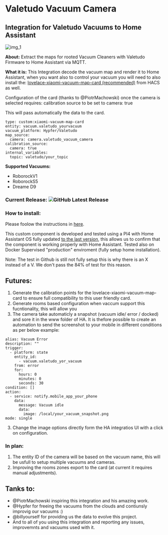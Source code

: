 [releases_shield]: https://img.shields.io/github/release/sca075/valetudo_vacuum_camera.svg?style=popout

# Valetudo Vacuum Camera
## Integration for Valetudo Vacuums to Home Assistant


![img_1](https://github.com/sca075/valetudo_vacuum_camera/assets/82227818/78752c27-1754-4d1f-9109-3003b36a1900)

**About:**
Extract the maps for rooted Vacuum Cleaners with Valetudo Firmware to Home Assistant via MQTT.

**What it is:**
This Integration decode the vacuum map and render it to Home Assistant, when you want also to control your vacuum you will need to also install the:
[lovelace-xiaomi-vacuum-map-card (recommended)](https://github.com/PiotrMachowski/lovelace-xiaomi-vacuum-map-card) from HACS as well.

Configuration of the card (thanks to @PiotrMachowski) once the camera is selected requires:
calibration source to be set to camera: true

This will pass automatically the data to the card.

```
type: custom:xiaomi-vacuum-map-card
entity: vacuum.valetudo_yourvacuum
vacuum_platform: Hypfer/Valetudo
map_source:
  camera: camera.valetudo_vacuum_camera 
calibration_source: 
  camera: true 
internal_variables: 
  topic: valetudo/your_topic  
  ```

**Supported Vacuums:**
- RoborockV1
- RoborockS5
- Dreame D9


### Current Release: ![GitHub Latest Release][releases_shield]

### How to install:
Please foolow the instructions in [here](https://github.com/sca075/valetudo_vacuum_camera/tree/217f8636a25c58850874c0c15062ac39def72363/docs/install.md).

This custom component is developed and tested using a PI4 with Home Assistant OS fully updated [to the last version](https://www.home-assistant.io/faq/release/), this allows
us to confirm that the component is working properly with Home Assistant. Tested also on Docker Supervised "production" enviroment (fully setup home installation).

Note: The test in Github is still not fully setup this is why there is an X instead of a V. We don't pass the 84% of test for this reason.

## Futures:
1) Generate the calibration points for the lovelace-xiaomi-vacuum-map-card to ensure full compatibility to this user friendly card.
2) Generate rooms based configuration when vaccum support this fucntionality, this will allow you 
3) The camera take automaticly a snapshot (vacuum idle/ error / docked) and sore it in the www folder of HA. It is thefore possible to create an automation to send the screenshot to your mobile in different conditions as per below example:

```
alias: Vacuum Error 
description: ""
trigger:
  - platform: state
    entity_id:
      - vacuum.valetudo_yor_vacuum
    from: error
    for:
      hours: 0
      minutes: 0
      seconds: 30
condition: []
action:
  - service: notify.mobile_app_your_phone
    data:
      message: Vacuum idle
      data:
        image: /local/your_vacuum_snapshot.png
mode: single
```

3) Change the image options directly form the HA integratios UI with a click on configuration.

### In plan:
1) The entity ID of the camera will be based on the vacuum name, this will be usfull to setup multiple vacuums and cameras.
2) Improving the rooms zones export to the card (at current it requires manual adjustments).

## Tanks to:
- @PiotrMachowski inspiring this integration and his amazing work.
- @Hypfer for freeing the vacuums from the clouds and contiunsly improvig our vacuums :)
- @billyourself for providing us the data to evolve this project.
- And to all of you using this integration and reporting any issues, improvemnts and vacuums used with it.

